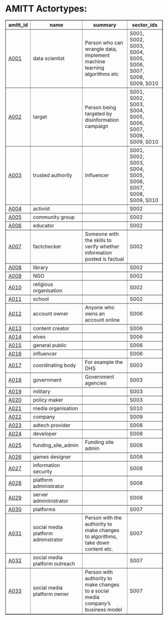 # AMITT Actortypes:

<table border="1">
<tr>
<th>amitt_id</th>
<th>name</th>
<th>summary</th>
<th>sector_ids</th>
</tr>
<tr>
<td><a href="actortypes/A001.md">A001</a></td>
<td>data scientist </td>
<td>Person who can wrangle data, implement machine learning algorithms etc</td>
<td>S001, S002, S003, S004, S005, S006, S007, S008, S009, S010</td>
</tr>
<tr>
<td><a href="actortypes/A002.md">A002</a></td>
<td>target</td>
<td>Person being targeted by disinformation campaign</td>
<td>S001, S002, S003, S004, S005, S006, S007, S008, S009, S010</td>
</tr>
<tr>
<td><a href="actortypes/A003.md">A003</a></td>
<td>trusted authority </td>
<td>Influencer</td>
<td>S001, S002, S003, S004, S005, S006, S007, S008, S009, S010</td>
</tr>
<tr>
<td><a href="actortypes/A004.md">A004</a></td>
<td>activist</td>
<td></td>
<td>S002</td>
</tr>
<tr>
<td><a href="actortypes/A005.md">A005</a></td>
<td>community group</td>
<td></td>
<td>S002</td>
</tr>
<tr>
<td><a href="actortypes/A006.md">A006</a></td>
<td>educator</td>
<td></td>
<td>S002</td>
</tr>
<tr>
<td><a href="actortypes/A007.md">A007</a></td>
<td>factchecker</td>
<td>Someone with the skills to verify whether information posted is factual</td>
<td>S002</td>
</tr>
<tr>
<td><a href="actortypes/A008.md">A008</a></td>
<td>library</td>
<td></td>
<td>S002</td>
</tr>
<tr>
<td><a href="actortypes/A009.md">A009</a></td>
<td>NGO</td>
<td></td>
<td>S002</td>
</tr>
<tr>
<td><a href="actortypes/A010.md">A010</a></td>
<td>religious organisation </td>
<td></td>
<td>S002</td>
</tr>
<tr>
<td><a href="actortypes/A011.md">A011</a></td>
<td>school </td>
<td></td>
<td>S002</td>
</tr>
<tr>
<td><a href="actortypes/A012.md">A012</a></td>
<td>account owner</td>
<td>Anyone who owns an account online</td>
<td>S006</td>
</tr>
<tr>
<td><a href="actortypes/A013.md">A013</a></td>
<td>content creator </td>
<td></td>
<td>S006</td>
</tr>
<tr>
<td><a href="actortypes/A014.md">A014</a></td>
<td>elves</td>
<td></td>
<td>S006</td>
</tr>
<tr>
<td><a href="actortypes/A015.md">A015</a></td>
<td>general public</td>
<td></td>
<td>S006</td>
</tr>
<tr>
<td><a href="actortypes/A016.md">A016</a></td>
<td>influencer</td>
<td></td>
<td>S006</td>
</tr>
<tr>
<td><a href="actortypes/A017.md">A017</a></td>
<td>coordinating body</td>
<td>For example the DHS</td>
<td>S003</td>
</tr>
<tr>
<td><a href="actortypes/A018.md">A018</a></td>
<td>government </td>
<td>Government agencies</td>
<td>S003</td>
</tr>
<tr>
<td><a href="actortypes/A019.md">A019</a></td>
<td>military </td>
<td></td>
<td>S003</td>
</tr>
<tr>
<td><a href="actortypes/A020.md">A020</a></td>
<td>policy maker</td>
<td></td>
<td>S003</td>
</tr>
<tr>
<td><a href="actortypes/A021.md">A021</a></td>
<td>media organisation</td>
<td></td>
<td>S010</td>
</tr>
<tr>
<td><a href="actortypes/A022.md">A022</a></td>
<td>company</td>
<td></td>
<td>S009</td>
</tr>
<tr>
<td><a href="actortypes/A023.md">A023</a></td>
<td>adtech provider</td>
<td></td>
<td>S008</td>
</tr>
<tr>
<td><a href="actortypes/A024.md">A024</a></td>
<td>developer</td>
<td></td>
<td>S008</td>
</tr>
<tr>
<td><a href="actortypes/A025.md">A025</a></td>
<td>funding_site_admin</td>
<td>Funding site admin</td>
<td>S008</td>
</tr>
<tr>
<td><a href="actortypes/A026.md">A026</a></td>
<td>games designer</td>
<td></td>
<td>S008</td>
</tr>
<tr>
<td><a href="actortypes/A027.md">A027</a></td>
<td>information security</td>
<td></td>
<td>S008</td>
</tr>
<tr>
<td><a href="actortypes/A028.md">A028</a></td>
<td>platform administrator</td>
<td></td>
<td>S008</td>
</tr>
<tr>
<td><a href="actortypes/A029.md">A029</a></td>
<td>server admininistrator </td>
<td></td>
<td>S008</td>
</tr>
<tr>
<td><a href="actortypes/A030.md">A030</a></td>
<td>platforms </td>
<td></td>
<td>S007</td>
</tr>
<tr>
<td><a href="actortypes/A031.md">A031</a></td>
<td>social media platform adminstrator</td>
<td>Person with the authority to make changes to algorithms, take down content etc. </td>
<td>S007</td>
</tr>
<tr>
<td><a href="actortypes/A032.md">A032</a></td>
<td>social media platform outreach </td>
<td></td>
<td>S007</td>
</tr>
<tr>
<td><a href="actortypes/A033.md">A033</a></td>
<td>social media platform owner</td>
<td>Person with authority to make changes to a social media company’s business model</td>
<td>S007</td>
</tr>
</table>
